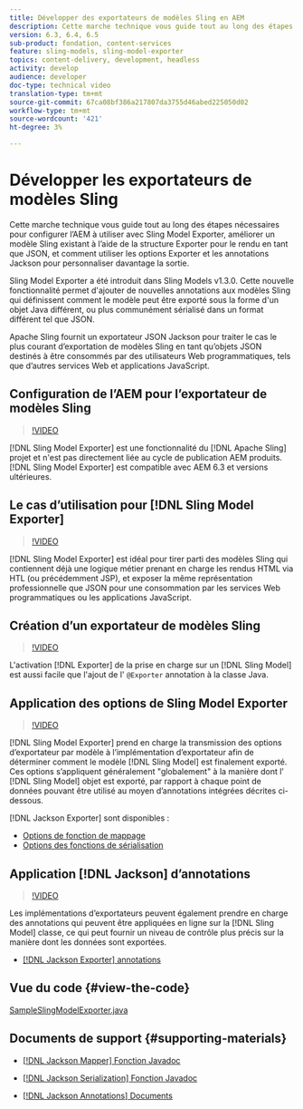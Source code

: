 ```yaml
---
title: Développer des exportateurs de modèles Sling en AEM
description: Cette marche technique vous guide tout au long des étapes nécessaires pour configurer l’AEM à utiliser avec Sling Model Exporter, améliorer un modèle Sling existant à l’aide de la structure Exporter pour le rendu en tant que JSON, et comment utiliser les options Exporter et les annotations Jackson pour personnaliser davantage la sortie.
version: 6.3, 6.4, 6.5
sub-product: fondation, content-services
feature: sling-models, sling-model-exporter
topics: content-delivery, development, headless
activity: develop
audience: developer
doc-type: technical video
translation-type: tm+mt
source-git-commit: 67ca08bf386a217807da3755d46abed225050d02
workflow-type: tm+mt
source-wordcount: '421'
ht-degree: 3%

---
```



# Développer les exportateurs de modèles Sling

Cette marche technique vous guide tout au long des étapes nécessaires pour configurer l’AEM à utiliser avec Sling Model Exporter, améliorer un modèle Sling existant à l’aide de la structure Exporter pour le rendu en tant que JSON, et comment utiliser les options Exporter et les annotations Jackson pour personnaliser davantage la sortie.

Sling Model Exporter a été introduit dans Sling Models v1.3.0. Cette nouvelle fonctionnalité permet d&#39;ajouter de nouvelles annotations aux modèles Sling qui définissent comment le modèle peut être exporté sous la forme d&#39;un objet Java différent, ou plus communément sérialisé dans un format différent tel que JSON.

Apache Sling fournit un exportateur JSON Jackson pour traiter le cas le plus courant d’exportation de modèles Sling en tant qu’objets JSON destinés à être consommés par des utilisateurs Web programmatiques, tels que d’autres services Web et applications JavaScript.

## Configuration de l’AEM pour l’exportateur de modèles Sling

>[!VIDEO](https://video.tv.adobe.com/v/16862/?quality=12&learn=on)

[!DNL Sling Model Exporter] est une fonctionnalité du [!DNL Apache Sling] projet et n&#39;est pas directement liée au cycle de publication AEM produits. [!DNL Sling Model Exporter] est compatible avec AEM 6.3 et versions ultérieures.

## Le cas d’utilisation pour [!DNL Sling Model Exporter]

>[!VIDEO](https://video.tv.adobe.com/v/16863/?quality=12&learn=on)

[!DNL Sling Model Exporter] est idéal pour tirer parti des modèles Sling qui contiennent déjà une logique métier prenant en charge les rendus HTML via HTL (ou précédemment JSP), et exposer la même représentation professionnelle que JSON pour une consommation par les services Web programmatiques ou les applications JavaScript.

## Création d’un exportateur de modèles Sling

>[!VIDEO](https://video.tv.adobe.com/v/16864/?quality=12&learn=on)

L&#39;activation [!DNL Exporter] de la prise en charge sur un [!DNL Sling Model] est aussi facile que l&#39;ajout de l&#39; `@Exporter` annotation à la classe Java.

## Application des options de Sling Model Exporter

>[!VIDEO](https://video.tv.adobe.com/v/16865/?quality=12&learn=on)

[!DNL Sling Model Exporter] prend en charge la transmission des options d’exportateur par modèle à l’implémentation d’exportateur afin de déterminer comment le modèle [!DNL Sling Model] est finalement exporté. Ces options s’appliquent généralement &quot;globalement&quot; à la manière dont l’ [!DNL Sling Model] objet est exporté, par rapport à chaque point de données pouvant être utilisé au moyen d’annotations intégrées décrites ci-dessous.

[!DNL Jackson Exporter] sont disponibles :

* [Options de fonction de mappage](https://static.javadoc.io/com.fasterxml.jackson.core/jackson-databind/2.8.5/com/fasterxml/jackson/databind/MapperFeature.html)
* [Options des fonctions de sérialisation](https://static.javadoc.io/com.fasterxml.jackson.core/jackson-databind/2.8.5/com/fasterxml/jackson/databind/SerializationFeature.html)

## Application [!DNL Jackson] d’annotations

>[!VIDEO](https://video.tv.adobe.com/v/16866/?quality=12&learn=on)

Les implémentations d’exportateurs peuvent également prendre en charge des annotations qui peuvent être appliquées en ligne sur la [!DNL Sling Model] classe, ce qui peut fournir un niveau de contrôle plus précis sur la manière dont les données sont exportées.

* [[!DNL Jackson Exporter] annotations](https://github.com/FasterXML/jackson-annotations/wiki/Jackson-Annotations)

## Vue du code {#view-the-code}

[SampleSlingModelExporter.java](https://github.com/Adobe-Consulting-Services/acs-aem-samples/blob/master/core/src/main/java/com/adobe/acs/samples/models/SampleSlingModelExporter.java)

## Documents de support {#supporting-materials}

* [[!DNL Jackson Mapper] Fonction Javadoc](https://static.javadoc.io/com.fasterxml.jackson.core/jackson-databind/2.8.5/com/fasterxml/jackson/databind/MapperFeature.html)
* [[!DNL Jackson Serialization] Fonction Javadoc](https://static.javadoc.io/com.fasterxml.jackson.core/jackson-databind/2.8.5/com/fasterxml/jackson/databind/SerializationFeature.html)

* [[!DNL Jackson Annotations] Documents](https://github.com/FasterXML/jackson-annotations/wiki/Jackson-Annotations)
